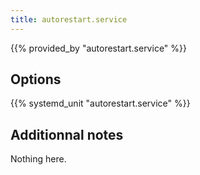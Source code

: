 ```yaml
---
title: autorestart.service
---
```


{{% provided_by "autorestart.service" %}}

## Options

{{% systemd_unit "autorestart.service" %}}

## Additionnal notes

Nothing here.
